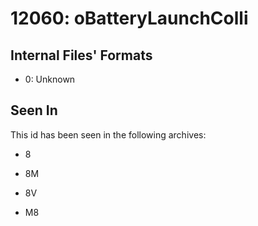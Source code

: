 # 12060: oBatteryLaunchColli

## Internal Files' Formats
- 0: Unknown

## Seen In

This id has been seen in the following archives:  

- 8  

- 8M  

- 8V  

- M8  
